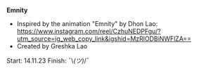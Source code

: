 **Emnity**
- Inspired by the animation "Emnity" by Dhon Lao: https://www.instagram.com/reel/CzhuNEDPFgu/?utm_source=ig_web_copy_link&igshid=MzRlODBiNWFlZA==
- Created by Greshka Lao

Start: 14.11.23
Finish: ¯\\_(ツ)_/¯
